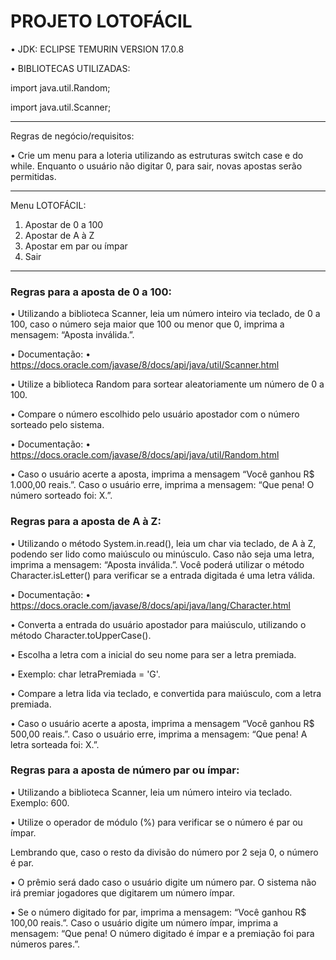 # PROJETO LOTOFÁCIL

• JDK: ECLIPSE TEMURIN VERSION 17.0.8

• BIBLIOTECAS UTILIZADAS: 

import java.util.Random;

import java.util.Scanner;

**************************
Regras de negócio/requisitos:

• Crie um menu para a loteria utilizando as estruturas switch case e do while. Enquanto
o usuário não digitar 0, para sair, novas apostas serão permitidas.

**************************
Menu LOTOFÁCIL:
1) Apostar de 0 a 100
2) Apostar de A à Z
3) Apostar em par ou ímpar
0) Sair
**************************
### Regras para a aposta de 0 a 100:

• Utilizando a biblioteca Scanner, leia um número inteiro via teclado, de 0 a 100,
caso o número seja maior que 100 ou menor que 0, imprima a mensagem: “Aposta
inválida.”.

• Documentação:
• https://docs.oracle.com/javase/8/docs/api/java/util/Scanner.html

• Utilize a biblioteca Random para sortear aleatoriamente um número de 0 a 100.

• Compare o número escolhido pelo usuário apostador com o número sorteado pelo
sistema.

• Documentação:
• https://docs.oracle.com/javase/8/docs/api/java/util/Random.html


• Caso o usuário acerte a aposta, imprima a mensagem “Você ganhou R$ 1.000,00
reais.”. Caso o usuário erre, imprima a mensagem: “Que pena! O número sorteado
foi: X.”.

### Regras para a aposta de A à Z: 

• Utilizando o método System.in.read(), leia um char via teclado, de A à Z, podendo
ser lido como maiúsculo ou minúsculo. Caso não seja uma letra, imprima a
mensagem: “Aposta inválida.”. Você poderá utilizar o método Character.isLetter()
para verificar se a entrada digitada é uma letra válida.

• Documentação:
• https://docs.oracle.com/javase/8/docs/api/java/lang/Character.html

• Converta a entrada do usuário apostador para maiúsculo, utilizando o método
Character.toUpperCase().

• Escolha a letra com a inicial do seu nome para ser a letra premiada.

• Exemplo: char letraPremiada = 'G'.

• Compare a letra lida via teclado, e convertida para maiúsculo, com a letra premiada.

• Caso o usuário acerte a aposta, imprima a mensagem “Você ganhou R$ 500,00
reais.”. Caso o usuário erre, imprima a mensagem: “Que pena! A letra sorteada foi:
X.”.

### Regras para a aposta de número par ou ímpar:

• Utilizando a biblioteca Scanner, leia um número inteiro via teclado. Exemplo: 600.

• Utilize o operador de módulo (%) para verificar se o número é par ou ímpar.

Lembrando que, caso o resto da divisão do número por 2 seja 0, o número é par.

• O prêmio será dado caso o usuário digite um número par. O sistema não irá
premiar jogadores que digitarem um número ímpar.

• Se o número digitado for par, imprima a mensagem: “Você ganhou R$ 100,00
reais.”. Caso o usuário digite um número ímpar, imprima a mensagem: “Que pena!
O número digitado é ímpar e a premiação foi para números pares.”.
